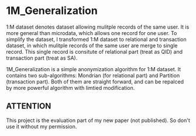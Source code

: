 1M_Generalization
=================

1:M dataset denotes dataset allowing mulitple records of the same user. It is more general than microdata, which allows one record for one user. To simplify the dataset, I transformed 1:M dataset to relational and transaction dataset, in which mulitple records of the same user are merge to single record. This single record is consitute of relational part (treat as QID) and transaction part (treat as SA). 

1M_Generalization is a simple anonymization algorithm for 1:M dataset. It contains two sub-algorithms: Mondrian (for relational part) and Partition (transaction part). Both of them are straight forward, and can be repalced by more powerful algorithm with limtied modification.


## ATTENTION
This project is the evaluation part of my new paper (not published). So don't use it without my permission.
